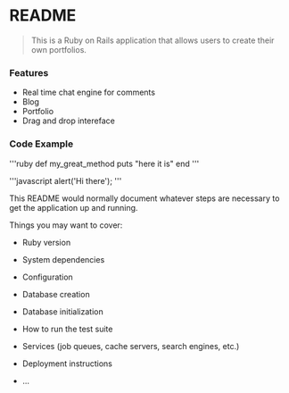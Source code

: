 # README

> This is a Ruby on Rails application that allows users to create their own portfolios.

### Features

- Real time chat engine for comments
- Blog
- Portfolio
- Drag and drop intereface

### Code Example

'''ruby
def my_great_method
	puts "here it is"
end
'''

'''javascript
alert('Hi there');
'''

This README would normally document whatever steps are necessary to get the
application up and running.

Things you may want to cover:

* Ruby version

* System dependencies

* Configuration

* Database creation

* Database initialization

* How to run the test suite

* Services (job queues, cache servers, search engines, etc.)

* Deployment instructions

* ...
